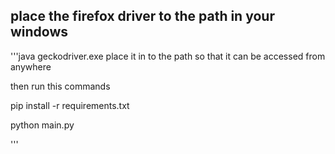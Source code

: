 ## place the firefox driver to the path in your windows

'''java
geckodriver.exe place it in to the path so that it can be accessed from anywhere


then run this commands

pip install -r requirements.txt

python main.py

'''

